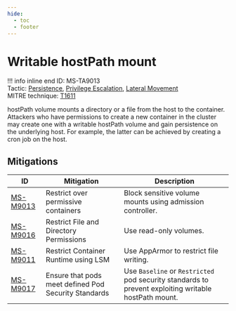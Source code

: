 ```yaml
---
hide:
  - toc
  - footer
---
```


# Writable hostPath mount

!!! info inline end
    ID: MS-TA9013<br>
    Tactic: [Persistence](../tactics/Persistence/index.md), [Privilege Escalation](../tactics/PrivilegeEscalation/index.md), [Lateral Movement](../tactics/LateralMovement/index.md) <br>
    MITRE technique: [T1611](https://attack.mitre.org/techniques/T1611/)

hostPath volume mounts a directory or a file from the host to the container. Attackers who have permissions to create a new container in the cluster may create one with a writable hostPath volume and gain persistence on the underlying host. For example, the latter can be achieved by creating a cron job on the host.

## Mitigations

|ID|Mitigation|Description|
|--|----------|-----------|
|[MS-M9013](../mitigations/MS-M9013%20Restrict%20over%20permissive%20containers.md)|Restrict over permissive containers|Block sensitive volume mounts using admission controller.|
|[MS-M9016](../mitigations/MS-M9016%20Restrict%20File%20and%20Directory%20Permissions.md)|Restrict File and Directory Permissions|Use read-only volumes.|
|[MS-M9011](../mitigations/MS-M9011%20Restrict%20Container%20Runtime%20using%20LSM.md)|Restrict Container Runtime using LSM|Use AppArmor to restrict file writing.|
|[MS-M9017](../mitigations/MS-M9017%20Ensure%20that%20pods%20meet%20defined%20Pod%20Security%20Standards.md)|Ensure that pods meet defined Pod Security Standards|Use `Baseline` or `Restricted` pod security standards to prevent exploiting writable hostPath mount.|